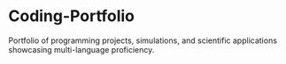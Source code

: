 # Coding-Portfolio
Portfolio of programming projects, simulations, and scientific applications showcasing multi-language proficiency.
